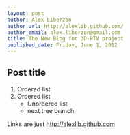 ```yaml
---
layout: post
author: Alex Liberzon
author_url: http://alexlib.github.com/
author_email: alex.liberzon@gmail.com
title: The New Blog for 3D-PTV project
published_date: Friday, June 1, 2012
---
```



Post title
----------

1. Ordered list
2. Ordered list
	* Unordered list
	* next tree branch
	
Links are just http://alexlib.github.com


